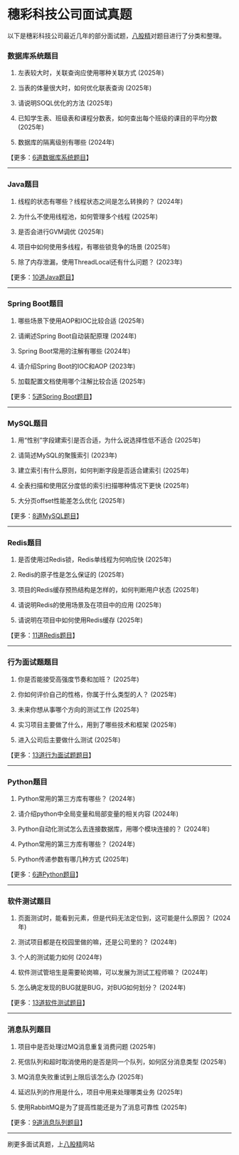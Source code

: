 # 穗彩科技公司面试真题

以下是穗彩科技公司最近几年的部分面试题，[八股精](https://www.bagujing.com)对题目进行了分类和整理。

### 数据库系统题目

1. 左表较大时，关联查询应使用哪种关联方式 (2025年) 

2. 当表的体量很大时，如何优化联表查询 (2025年) 

3. 请说明SOQL优化的方法 (2025年) 

4. 已知学生表、班级表和课程分数表，如何查出每个班级的课目的平均分数 (2025年) 

5. 数据库的隔离级别有哪些 (2024年) 

【更多：[6道数据库系统题目](https://www.bagujing.com/companies)】


---

### Java题目

1. 线程的状态有哪些？线程状态之间是怎么转换的？ (2024年) 

2. 为什么不使用线程池，如何管理多个线程 (2025年) 

3. 是否会进行GVM调优 (2025年) 

4. 项目中如何使用多线程，有哪些锁竞争的场景 (2025年) 

5. 除了内存泄漏，使用ThreadLocal还有什么问题？ (2023年) 

【更多：[10道Java题目](https://www.bagujing.com/companies)】


---

### Spring Boot题目

1. 哪些场景下使用AOP和IOC比较合适 (2025年) 

2. 请阐述Spring Boot自动装配原理 (2024年) 

3. Spring Boot常用的注解有哪些 (2024年) 

4. 请介绍Spring Boot的IOC和AOP (2023年) 

5. 加载配置文档使用哪个注解比较合适 (2025年) 

【更多：[5道Spring Boot题目](https://www.bagujing.com/companies)】


---

### MySQL题目

1. 用“性别”字段建索引是否合适，为什么说选择性低不适合 (2025年) 

2. 请简述MySQL的聚簇索引 (2023年) 

3. 建立索引有什么原则，如何判断字段是否适合建索引 (2025年) 

4. 全表扫描和使用区分度低的索引扫描哪种情况下更快 (2025年) 

5. 大分页offset性能差怎么优化 (2025年) 

【更多：[8道MySQL题目](https://www.bagujing.com/companies)】


---

### Redis题目

1. 是否使用过Redis锁，Redis单线程为何响应快 (2025年) 

2. Redis的原子性是怎么保证的 (2025年) 

3. 项目的Redis缓存预热结构是怎样的，如何判断用户状态 (2025年) 

4. 请说明Redis的使用场景及在项目中的应用 (2025年) 

5. 请说明在项目中如何使用Redis缓存 (2025年) 

【更多：[11道Redis题目](https://www.bagujing.com/companies)】


---

### 行为面试题题目

1. 你是否能接受高强度节奏和加班？ (2025年) 

2. 你如何评价自己的性格，你属于什么类型的人？ (2025年) 

3. 未来你想从事哪个方向的测试工作 (2025年) 

4. 实习项目主要做了什么，用到了哪些技术和框架 (2025年) 

5. 进入公司后主要做什么测试 (2025年) 

【更多：[13道行为面试题题目](https://www.bagujing.com/companies)】


---

### Python题目

1. Python常用的第三方库有哪些？ (2024年) 

2. 请介绍python中全局变量和局部变量的相关内容 (2024年) 

3. Python自动化测试怎么去连接数据库，用哪个模块连接的？ (2024年) 

4. Python常用的第三方库有哪些？ (2024年) 

5. Python传递参数有哪几种方式 (2025年) 

【更多：[6道Python题目](https://www.bagujing.com/companies)】


---

### 软件测试题目

1. 页面测试时，能看到元素，但是代码无法定位到，这可能是什么原因？ (2024年) 

2. 测试项目都是在校园里做的嘛，还是公司里的？ (2024年) 

3. 个人的测试能力如何 (2024年) 

4. 软件测试管培生是需要轮岗嘛，可以发展为测试工程师嘛？ (2024年) 

5. 怎么确定发现的BUG就是BUG，对BUG如何划分？ (2024年) 

【更多：[13道软件测试题目](https://www.bagujing.com/companies)】


---

### 消息队列题目

1. 项目中是否处理过MQ消息重复消费问题 (2025年) 

2. 死信队列和超时取消使用的是否是同一个队列，如何区分消息类型 (2025年) 

3. MQ消息失败重试到上限后该怎么办 (2025年) 

4. 延迟队列的作用是什么，项目中用来处理哪类业务 (2025年) 

5. 使用RabbitMQ是为了提高性能还是为了消息可靠性 (2025年) 

【更多：[9道消息队列题目](https://www.bagujing.com/companies)】


---

刷更多面试真题，上[八股精](https://www.bagujing.com)网站